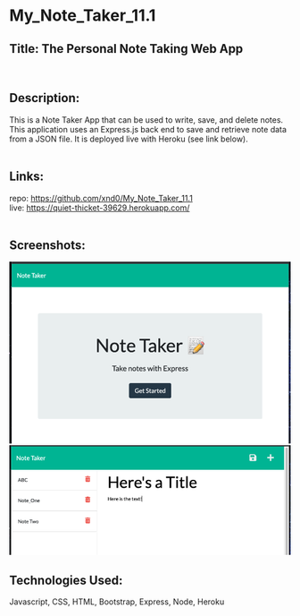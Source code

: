 # My_Note_Taker_11.1

## Title: The Personal Note Taking Web App
<br>

## Description:
This is a Note Taker App that can be used to write, save, and delete notes. This application uses an Express.js back end to save and retrieve note data from a JSON file. It is deployed live with Heroku (see link below).
<br><br>

## Links: <br>
repo: https://github.com/xnd0/My_Note_Taker_11.1
<br>
live: https://quiet-thicket-39629.herokuapp.com/
<br><br>

## Screenshots:
![Homepage of the app](Homepage.png)
![User notes](Notes.png)
<br>

## Technologies Used:
Javascript, CSS, HTML, Bootstrap, Express, Node, Heroku